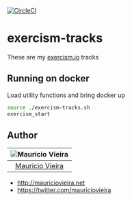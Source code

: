 [![CircleCI](https://circleci.com/gh/mauriciovieira/exercism-tracks/tree/master.svg?style=svg)](https://circleci.com/gh/mauriciovieira/exercism-tracks/tree/master)

# exercism-tracks

These are my [exercism.io](https://exercism.io) tracks

## Running on docker

Load utility functions and bring docker up
```bash
source ./exercism-tracks.sh
exercism_start
```

## Author

| ![Mauricio Vieira](https://avatars2.githubusercontent.com/u/95258?s=150&v=4)|
|:---------------------:|
|  [Mauricio Vieira](https://github.com/mauriciovieira/)   |

+ <http://mauriciovieira.net>
+ <https://twitter.com/mauriciovieira>
